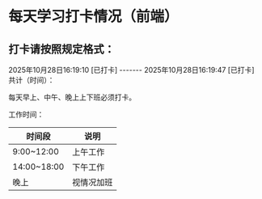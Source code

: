 # 每天学习打卡情况（前端）
## 打卡请按照规定格式：
2025年10月28日16:19:10 [已打卡]  -------  2025年10月28日16:19:47 [已打卡]&emsp;共计（时间）：

每天早上、中午、晚上上下班必须打卡。

工作时间：

| 时间段 | 说明 |
|--------|------|
| 9:00~12:00 | 上午工作 |
| 14:00~18:00 | 下午工作 |
| 晚上 | 视情况加班 |

